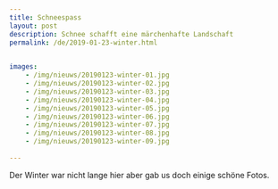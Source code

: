 ```yaml
---
title: Schneespass
layout: post
description: Schnee schafft eine märchenhafte Landschaft
permalink: /de/2019-01-23-winter.html

    
images: 
    - /img/nieuws/20190123-winter-01.jpg
    - /img/nieuws/20190123-winter-02.jpg
    - /img/nieuws/20190123-winter-03.jpg
    - /img/nieuws/20190123-winter-04.jpg
    - /img/nieuws/20190123-winter-05.jpg
    - /img/nieuws/20190123-winter-06.jpg
    - /img/nieuws/20190123-winter-07.jpg
    - /img/nieuws/20190123-winter-08.jpg
    - /img/nieuws/20190123-winter-09.jpg
    
---
```


Der Winter war nicht lange hier aber gab us doch einige schöne Fotos. 



